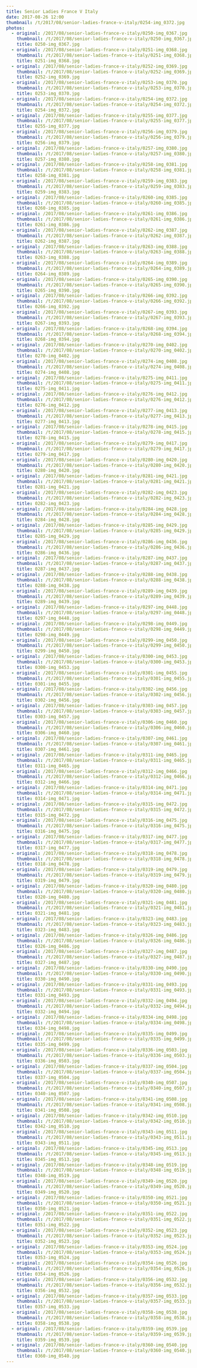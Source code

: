 ```yaml
---
title: Senior Ladies France V Italy
date: 2017-08-26 12:00
thumbnail: /t/2017/08/senior-ladies-france-v-italy/0254-img_0372.jpg
photos:
  - original: /2017/08/senior-ladies-france-v-italy/0250-img_0367.jpg
    thumbnail: /t/2017/08/senior-ladies-france-v-italy/0250-img_0367.jpg
    title: 0250-img_0367.jpg
  - original: /2017/08/senior-ladies-france-v-italy/0251-img_0368.jpg
    thumbnail: /t/2017/08/senior-ladies-france-v-italy/0251-img_0368.jpg
    title: 0251-img_0368.jpg
  - original: /2017/08/senior-ladies-france-v-italy/0252-img_0369.jpg
    thumbnail: /t/2017/08/senior-ladies-france-v-italy/0252-img_0369.jpg
    title: 0252-img_0369.jpg
  - original: /2017/08/senior-ladies-france-v-italy/0253-img_0370.jpg
    thumbnail: /t/2017/08/senior-ladies-france-v-italy/0253-img_0370.jpg
    title: 0253-img_0370.jpg
  - original: /2017/08/senior-ladies-france-v-italy/0254-img_0372.jpg
    thumbnail: /t/2017/08/senior-ladies-france-v-italy/0254-img_0372.jpg
    title: 0254-img_0372.jpg
  - original: /2017/08/senior-ladies-france-v-italy/0255-img_0377.jpg
    thumbnail: /t/2017/08/senior-ladies-france-v-italy/0255-img_0377.jpg
    title: 0255-img_0377.jpg
  - original: /2017/08/senior-ladies-france-v-italy/0256-img_0379.jpg
    thumbnail: /t/2017/08/senior-ladies-france-v-italy/0256-img_0379.jpg
    title: 0256-img_0379.jpg
  - original: /2017/08/senior-ladies-france-v-italy/0257-img_0380.jpg
    thumbnail: /t/2017/08/senior-ladies-france-v-italy/0257-img_0380.jpg
    title: 0257-img_0380.jpg
  - original: /2017/08/senior-ladies-france-v-italy/0258-img_0381.jpg
    thumbnail: /t/2017/08/senior-ladies-france-v-italy/0258-img_0381.jpg
    title: 0258-img_0381.jpg
  - original: /2017/08/senior-ladies-france-v-italy/0259-img_0383.jpg
    thumbnail: /t/2017/08/senior-ladies-france-v-italy/0259-img_0383.jpg
    title: 0259-img_0383.jpg
  - original: /2017/08/senior-ladies-france-v-italy/0260-img_0385.jpg
    thumbnail: /t/2017/08/senior-ladies-france-v-italy/0260-img_0385.jpg
    title: 0260-img_0385.jpg
  - original: /2017/08/senior-ladies-france-v-italy/0261-img_0386.jpg
    thumbnail: /t/2017/08/senior-ladies-france-v-italy/0261-img_0386.jpg
    title: 0261-img_0386.jpg
  - original: /2017/08/senior-ladies-france-v-italy/0262-img_0387.jpg
    thumbnail: /t/2017/08/senior-ladies-france-v-italy/0262-img_0387.jpg
    title: 0262-img_0387.jpg
  - original: /2017/08/senior-ladies-france-v-italy/0263-img_0388.jpg
    thumbnail: /t/2017/08/senior-ladies-france-v-italy/0263-img_0388.jpg
    title: 0263-img_0388.jpg
  - original: /2017/08/senior-ladies-france-v-italy/0264-img_0389.jpg
    thumbnail: /t/2017/08/senior-ladies-france-v-italy/0264-img_0389.jpg
    title: 0264-img_0389.jpg
  - original: /2017/08/senior-ladies-france-v-italy/0265-img_0390.jpg
    thumbnail: /t/2017/08/senior-ladies-france-v-italy/0265-img_0390.jpg
    title: 0265-img_0390.jpg
  - original: /2017/08/senior-ladies-france-v-italy/0266-img_0392.jpg
    thumbnail: /t/2017/08/senior-ladies-france-v-italy/0266-img_0392.jpg
    title: 0266-img_0392.jpg
  - original: /2017/08/senior-ladies-france-v-italy/0267-img_0393.jpg
    thumbnail: /t/2017/08/senior-ladies-france-v-italy/0267-img_0393.jpg
    title: 0267-img_0393.jpg
  - original: /2017/08/senior-ladies-france-v-italy/0268-img_0394.jpg
    thumbnail: /t/2017/08/senior-ladies-france-v-italy/0268-img_0394.jpg
    title: 0268-img_0394.jpg
  - original: /2017/08/senior-ladies-france-v-italy/0270-img_0402.jpg
    thumbnail: /t/2017/08/senior-ladies-france-v-italy/0270-img_0402.jpg
    title: 0270-img_0402.jpg
  - original: /2017/08/senior-ladies-france-v-italy/0274-img_0408.jpg
    thumbnail: /t/2017/08/senior-ladies-france-v-italy/0274-img_0408.jpg
    title: 0274-img_0408.jpg
  - original: /2017/08/senior-ladies-france-v-italy/0275-img_0411.jpg
    thumbnail: /t/2017/08/senior-ladies-france-v-italy/0275-img_0411.jpg
    title: 0275-img_0411.jpg
  - original: /2017/08/senior-ladies-france-v-italy/0276-img_0412.jpg
    thumbnail: /t/2017/08/senior-ladies-france-v-italy/0276-img_0412.jpg
    title: 0276-img_0412.jpg
  - original: /2017/08/senior-ladies-france-v-italy/0277-img_0413.jpg
    thumbnail: /t/2017/08/senior-ladies-france-v-italy/0277-img_0413.jpg
    title: 0277-img_0413.jpg
  - original: /2017/08/senior-ladies-france-v-italy/0278-img_0415.jpg
    thumbnail: /t/2017/08/senior-ladies-france-v-italy/0278-img_0415.jpg
    title: 0278-img_0415.jpg
  - original: /2017/08/senior-ladies-france-v-italy/0279-img_0417.jpg
    thumbnail: /t/2017/08/senior-ladies-france-v-italy/0279-img_0417.jpg
    title: 0279-img_0417.jpg
  - original: /2017/08/senior-ladies-france-v-italy/0280-img_0420.jpg
    thumbnail: /t/2017/08/senior-ladies-france-v-italy/0280-img_0420.jpg
    title: 0280-img_0420.jpg
  - original: /2017/08/senior-ladies-france-v-italy/0281-img_0421.jpg
    thumbnail: /t/2017/08/senior-ladies-france-v-italy/0281-img_0421.jpg
    title: 0281-img_0421.jpg
  - original: /2017/08/senior-ladies-france-v-italy/0282-img_0423.jpg
    thumbnail: /t/2017/08/senior-ladies-france-v-italy/0282-img_0423.jpg
    title: 0282-img_0423.jpg
  - original: /2017/08/senior-ladies-france-v-italy/0284-img_0428.jpg
    thumbnail: /t/2017/08/senior-ladies-france-v-italy/0284-img_0428.jpg
    title: 0284-img_0428.jpg
  - original: /2017/08/senior-ladies-france-v-italy/0285-img_0429.jpg
    thumbnail: /t/2017/08/senior-ladies-france-v-italy/0285-img_0429.jpg
    title: 0285-img_0429.jpg
  - original: /2017/08/senior-ladies-france-v-italy/0286-img_0436.jpg
    thumbnail: /t/2017/08/senior-ladies-france-v-italy/0286-img_0436.jpg
    title: 0286-img_0436.jpg
  - original: /2017/08/senior-ladies-france-v-italy/0287-img_0437.jpg
    thumbnail: /t/2017/08/senior-ladies-france-v-italy/0287-img_0437.jpg
    title: 0287-img_0437.jpg
  - original: /2017/08/senior-ladies-france-v-italy/0288-img_0438.jpg
    thumbnail: /t/2017/08/senior-ladies-france-v-italy/0288-img_0438.jpg
    title: 0288-img_0438.jpg
  - original: /2017/08/senior-ladies-france-v-italy/0289-img_0439.jpg
    thumbnail: /t/2017/08/senior-ladies-france-v-italy/0289-img_0439.jpg
    title: 0289-img_0439.jpg
  - original: /2017/08/senior-ladies-france-v-italy/0297-img_0448.jpg
    thumbnail: /t/2017/08/senior-ladies-france-v-italy/0297-img_0448.jpg
    title: 0297-img_0448.jpg
  - original: /2017/08/senior-ladies-france-v-italy/0298-img_0449.jpg
    thumbnail: /t/2017/08/senior-ladies-france-v-italy/0298-img_0449.jpg
    title: 0298-img_0449.jpg
  - original: /2017/08/senior-ladies-france-v-italy/0299-img_0450.jpg
    thumbnail: /t/2017/08/senior-ladies-france-v-italy/0299-img_0450.jpg
    title: 0299-img_0450.jpg
  - original: /2017/08/senior-ladies-france-v-italy/0300-img_0453.jpg
    thumbnail: /t/2017/08/senior-ladies-france-v-italy/0300-img_0453.jpg
    title: 0300-img_0453.jpg
  - original: /2017/08/senior-ladies-france-v-italy/0301-img_0455.jpg
    thumbnail: /t/2017/08/senior-ladies-france-v-italy/0301-img_0455.jpg
    title: 0301-img_0455.jpg
  - original: /2017/08/senior-ladies-france-v-italy/0302-img_0456.jpg
    thumbnail: /t/2017/08/senior-ladies-france-v-italy/0302-img_0456.jpg
    title: 0302-img_0456.jpg
  - original: /2017/08/senior-ladies-france-v-italy/0303-img_0457.jpg
    thumbnail: /t/2017/08/senior-ladies-france-v-italy/0303-img_0457.jpg
    title: 0303-img_0457.jpg
  - original: /2017/08/senior-ladies-france-v-italy/0306-img_0460.jpg
    thumbnail: /t/2017/08/senior-ladies-france-v-italy/0306-img_0460.jpg
    title: 0306-img_0460.jpg
  - original: /2017/08/senior-ladies-france-v-italy/0307-img_0461.jpg
    thumbnail: /t/2017/08/senior-ladies-france-v-italy/0307-img_0461.jpg
    title: 0307-img_0461.jpg
  - original: /2017/08/senior-ladies-france-v-italy/0311-img_0465.jpg
    thumbnail: /t/2017/08/senior-ladies-france-v-italy/0311-img_0465.jpg
    title: 0311-img_0465.jpg
  - original: /2017/08/senior-ladies-france-v-italy/0312-img_0466.jpg
    thumbnail: /t/2017/08/senior-ladies-france-v-italy/0312-img_0466.jpg
    title: 0312-img_0466.jpg
  - original: /2017/08/senior-ladies-france-v-italy/0314-img_0471.jpg
    thumbnail: /t/2017/08/senior-ladies-france-v-italy/0314-img_0471.jpg
    title: 0314-img_0471.jpg
  - original: /2017/08/senior-ladies-france-v-italy/0315-img_0472.jpg
    thumbnail: /t/2017/08/senior-ladies-france-v-italy/0315-img_0472.jpg
    title: 0315-img_0472.jpg
  - original: /2017/08/senior-ladies-france-v-italy/0316-img_0475.jpg
    thumbnail: /t/2017/08/senior-ladies-france-v-italy/0316-img_0475.jpg
    title: 0316-img_0475.jpg
  - original: /2017/08/senior-ladies-france-v-italy/0317-img_0477.jpg
    thumbnail: /t/2017/08/senior-ladies-france-v-italy/0317-img_0477.jpg
    title: 0317-img_0477.jpg
  - original: /2017/08/senior-ladies-france-v-italy/0318-img_0478.jpg
    thumbnail: /t/2017/08/senior-ladies-france-v-italy/0318-img_0478.jpg
    title: 0318-img_0478.jpg
  - original: /2017/08/senior-ladies-france-v-italy/0319-img_0479.jpg
    thumbnail: /t/2017/08/senior-ladies-france-v-italy/0319-img_0479.jpg
    title: 0319-img_0479.jpg
  - original: /2017/08/senior-ladies-france-v-italy/0320-img_0480.jpg
    thumbnail: /t/2017/08/senior-ladies-france-v-italy/0320-img_0480.jpg
    title: 0320-img_0480.jpg
  - original: /2017/08/senior-ladies-france-v-italy/0321-img_0481.jpg
    thumbnail: /t/2017/08/senior-ladies-france-v-italy/0321-img_0481.jpg
    title: 0321-img_0481.jpg
  - original: /2017/08/senior-ladies-france-v-italy/0323-img_0483.jpg
    thumbnail: /t/2017/08/senior-ladies-france-v-italy/0323-img_0483.jpg
    title: 0323-img_0483.jpg
  - original: /2017/08/senior-ladies-france-v-italy/0326-img_0486.jpg
    thumbnail: /t/2017/08/senior-ladies-france-v-italy/0326-img_0486.jpg
    title: 0326-img_0486.jpg
  - original: /2017/08/senior-ladies-france-v-italy/0327-img_0487.jpg
    thumbnail: /t/2017/08/senior-ladies-france-v-italy/0327-img_0487.jpg
    title: 0327-img_0487.jpg
  - original: /2017/08/senior-ladies-france-v-italy/0330-img_0490.jpg
    thumbnail: /t/2017/08/senior-ladies-france-v-italy/0330-img_0490.jpg
    title: 0330-img_0490.jpg
  - original: /2017/08/senior-ladies-france-v-italy/0331-img_0493.jpg
    thumbnail: /t/2017/08/senior-ladies-france-v-italy/0331-img_0493.jpg
    title: 0331-img_0493.jpg
  - original: /2017/08/senior-ladies-france-v-italy/0332-img_0494.jpg
    thumbnail: /t/2017/08/senior-ladies-france-v-italy/0332-img_0494.jpg
    title: 0332-img_0494.jpg
  - original: /2017/08/senior-ladies-france-v-italy/0334-img_0498.jpg
    thumbnail: /t/2017/08/senior-ladies-france-v-italy/0334-img_0498.jpg
    title: 0334-img_0498.jpg
  - original: /2017/08/senior-ladies-france-v-italy/0335-img_0499.jpg
    thumbnail: /t/2017/08/senior-ladies-france-v-italy/0335-img_0499.jpg
    title: 0335-img_0499.jpg
  - original: /2017/08/senior-ladies-france-v-italy/0336-img_0503.jpg
    thumbnail: /t/2017/08/senior-ladies-france-v-italy/0336-img_0503.jpg
    title: 0336-img_0503.jpg
  - original: /2017/08/senior-ladies-france-v-italy/0337-img_0504.jpg
    thumbnail: /t/2017/08/senior-ladies-france-v-italy/0337-img_0504.jpg
    title: 0337-img_0504.jpg
  - original: /2017/08/senior-ladies-france-v-italy/0340-img_0507.jpg
    thumbnail: /t/2017/08/senior-ladies-france-v-italy/0340-img_0507.jpg
    title: 0340-img_0507.jpg
  - original: /2017/08/senior-ladies-france-v-italy/0341-img_0508.jpg
    thumbnail: /t/2017/08/senior-ladies-france-v-italy/0341-img_0508.jpg
    title: 0341-img_0508.jpg
  - original: /2017/08/senior-ladies-france-v-italy/0342-img_0510.jpg
    thumbnail: /t/2017/08/senior-ladies-france-v-italy/0342-img_0510.jpg
    title: 0342-img_0510.jpg
  - original: /2017/08/senior-ladies-france-v-italy/0343-img_0511.jpg
    thumbnail: /t/2017/08/senior-ladies-france-v-italy/0343-img_0511.jpg
    title: 0343-img_0511.jpg
  - original: /2017/08/senior-ladies-france-v-italy/0345-img_0513.jpg
    thumbnail: /t/2017/08/senior-ladies-france-v-italy/0345-img_0513.jpg
    title: 0345-img_0513.jpg
  - original: /2017/08/senior-ladies-france-v-italy/0348-img_0519.jpg
    thumbnail: /t/2017/08/senior-ladies-france-v-italy/0348-img_0519.jpg
    title: 0348-img_0519.jpg
  - original: /2017/08/senior-ladies-france-v-italy/0349-img_0520.jpg
    thumbnail: /t/2017/08/senior-ladies-france-v-italy/0349-img_0520.jpg
    title: 0349-img_0520.jpg
  - original: /2017/08/senior-ladies-france-v-italy/0350-img_0521.jpg
    thumbnail: /t/2017/08/senior-ladies-france-v-italy/0350-img_0521.jpg
    title: 0350-img_0521.jpg
  - original: /2017/08/senior-ladies-france-v-italy/0351-img_0522.jpg
    thumbnail: /t/2017/08/senior-ladies-france-v-italy/0351-img_0522.jpg
    title: 0351-img_0522.jpg
  - original: /2017/08/senior-ladies-france-v-italy/0352-img_0523.jpg
    thumbnail: /t/2017/08/senior-ladies-france-v-italy/0352-img_0523.jpg
    title: 0352-img_0523.jpg
  - original: /2017/08/senior-ladies-france-v-italy/0353-img_0524.jpg
    thumbnail: /t/2017/08/senior-ladies-france-v-italy/0353-img_0524.jpg
    title: 0353-img_0524.jpg
  - original: /2017/08/senior-ladies-france-v-italy/0354-img_0526.jpg
    thumbnail: /t/2017/08/senior-ladies-france-v-italy/0354-img_0526.jpg
    title: 0354-img_0526.jpg
  - original: /2017/08/senior-ladies-france-v-italy/0356-img_0532.jpg
    thumbnail: /t/2017/08/senior-ladies-france-v-italy/0356-img_0532.jpg
    title: 0356-img_0532.jpg
  - original: /2017/08/senior-ladies-france-v-italy/0357-img_0533.jpg
    thumbnail: /t/2017/08/senior-ladies-france-v-italy/0357-img_0533.jpg
    title: 0357-img_0533.jpg
  - original: /2017/08/senior-ladies-france-v-italy/0358-img_0538.jpg
    thumbnail: /t/2017/08/senior-ladies-france-v-italy/0358-img_0538.jpg
    title: 0358-img_0538.jpg
  - original: /2017/08/senior-ladies-france-v-italy/0359-img_0539.jpg
    thumbnail: /t/2017/08/senior-ladies-france-v-italy/0359-img_0539.jpg
    title: 0359-img_0539.jpg
  - original: /2017/08/senior-ladies-france-v-italy/0360-img_0540.jpg
    thumbnail: /t/2017/08/senior-ladies-france-v-italy/0360-img_0540.jpg
    title: 0360-img_0540.jpg
---
```

